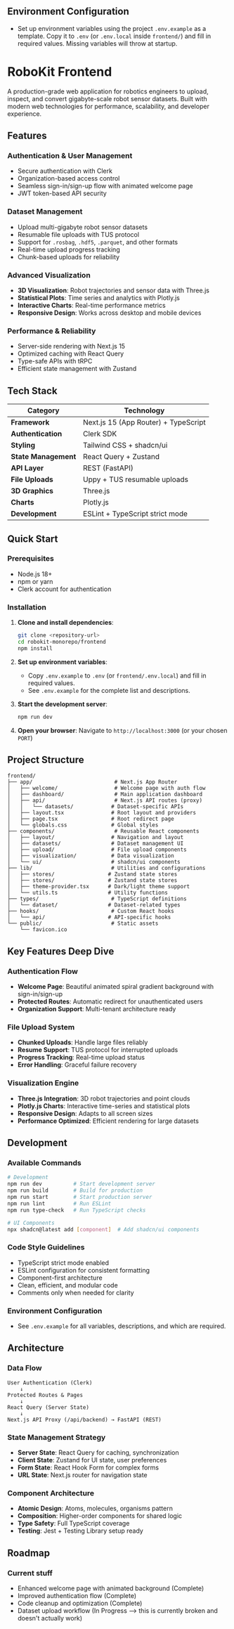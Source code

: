 ## Environment Configuration

- Set up environment variables using the project `.env.example` as a template. Copy it to `.env` (or `.env.local` inside `frontend/`) and fill in required values. Missing variables will throw at startup.
# RoboKit Frontend

A production-grade web application for robotics engineers to upload, inspect, and convert gigabyte-scale robot sensor datasets. Built with modern web technologies for performance, scalability, and developer experience.

## Features

### **Authentication & User Management**
- Secure authentication with Clerk
- Organization-based access control
- Seamless sign-in/sign-up flow with animated welcome page
- JWT token-based API security

### **Dataset Management** 
- Upload multi-gigabyte robot sensor datasets
- Resumable file uploads with TUS protocol
- Support for `.rosbag`, `.hdf5`, `.parquet`, and other formats
- Real-time upload progress tracking
- Chunk-based uploads for reliability

### **Advanced Visualization**
- **3D Visualization**: Robot trajectories and sensor data with Three.js
- **Statistical Plots**: Time series and analytics with Plotly.js  
- **Interactive Charts**: Real-time performance metrics
- **Responsive Design**: Works across desktop and mobile devices

### **Performance & Reliability**
- Server-side rendering with Next.js 15
- Optimized caching with React Query
- Type-safe APIs with tRPC
- Efficient state management with Zustand

## Tech Stack

| Category | Technology |
|----------|------------|
| **Framework** | Next.js 15 (App Router) + TypeScript |
| **Authentication** | Clerk SDK |
| **Styling** | Tailwind CSS + shadcn/ui |
| **State Management** | React Query + Zustand |
| **API Layer** | REST (FastAPI) |
| **File Uploads** | Uppy + TUS resumable uploads |
| **3D Graphics** | Three.js |
| **Charts** | Plotly.js |
| **Development** | ESLint + TypeScript strict mode |

## Quick Start

### Prerequisites
- Node.js 18+ 
- npm or yarn
- Clerk account for authentication

### Installation

1. **Clone and install dependencies**:
   ```bash
   git clone <repository-url>
   cd robokit-monorepo/frontend
   npm install
   ```

2. **Set up environment variables**:
   - Copy `.env.example` to `.env` (or `frontend/.env.local`) and fill in required values.
   - See `.env.example` for the complete list and descriptions.

3. **Start the development server**:
   ```bash
   npm run dev
   ```

4. **Open your browser**:
   Navigate to `http://localhost:3000` (or your chosen `PORT`)

## Project Structure

```
frontend/
├── app/                          # Next.js App Router
│   ├── welcome/                  # Welcome page with auth flow  
│   ├── dashboard/                # Main application dashboard
│   ├── api/                      # Next.js API routes (proxy)
│   │   └── datasets/            # Dataset-specific APIs
│   ├── layout.tsx               # Root layout and providers
│   ├── page.tsx                 # Root redirect page
│   └── globals.css              # Global styles
├── components/                   # Reusable React components
│   ├── layout/                  # Navigation and layout
│   ├── datasets/                # Dataset management UI
│   ├── upload/                  # File upload components  
│   ├── visualization/           # Data visualization
│   └── ui/                      # shadcn/ui components
├── lib/                         # Utilities and configurations
│   ├── stores/                 # Zustand state stores
│   ├── stores/                 # Zustand state stores
│   ├── theme-provider.tsx      # Dark/light theme support
│   └── utils.ts                # Utility functions
├── types/                       # TypeScript definitions
│   └── dataset/                # Dataset-related types
├── hooks/                       # Custom React hooks
│   └── api/                    # API-specific hooks
└── public/                      # Static assets
    └── favicon.ico
```

## Key Features Deep Dive

### Authentication Flow
- **Welcome Page**: Beautiful animated spiral gradient background with sign-in/sign-up
- **Protected Routes**: Automatic redirect for unauthenticated users
- **Organization Support**: Multi-tenant architecture ready

### File Upload System
- **Chunked Uploads**: Handle large files reliably
- **Resume Support**: TUS protocol for interrupted uploads  
- **Progress Tracking**: Real-time upload status
- **Error Handling**: Graceful failure recovery

### Visualization Engine
- **Three.js Integration**: 3D robot trajectories and point clouds
- **Plotly.js Charts**: Interactive time-series and statistical plots
- **Responsive Design**: Adapts to all screen sizes
- **Performance Optimized**: Efficient rendering for large datasets

## Development

### Available Commands

```bash
# Development
npm run dev          # Start development server
npm run build        # Build for production  
npm run start        # Start production server
npm run lint         # Run ESLint
npm run type-check   # Run TypeScript checks

# UI Components  
npx shadcn@latest add [component]  # Add shadcn/ui components
```

### Code Style Guidelines
- TypeScript strict mode enabled
- ESLint configuration for consistent formatting
- Component-first architecture
- Clean, efficient, and modular code
- Comments only when needed for clarity

### Environment Configuration

- See `.env.example` for all variables, descriptions, and which are required.

## Architecture

### Data Flow
```
User Authentication (Clerk)
    ↓
Protected Routes & Pages
    ↓
React Query (Server State)
    ↓
Next.js API Proxy (/api/backend) → FastAPI (REST)
```

### State Management Strategy
- **Server State**: React Query for caching, synchronization
- **Client State**: Zustand for UI state, user preferences  
- **Form State**: React Hook Form for complex forms
- **URL State**: Next.js router for navigation state

### Component Architecture
- **Atomic Design**: Atoms, molecules, organisms pattern
- **Composition**: Higher-order components for shared logic
- **Type Safety**: Full TypeScript coverage
- **Testing**: Jest + Testing Library setup ready

## Roadmap

### Current stuff 
- Enhanced welcome page with animated background (Complete)
- Improved authentication flow (Complete)
- Code cleanup and optimization (Complete)
- Dataset upload workflow (In Progress --> this is currently broken and doesn't actually work)

